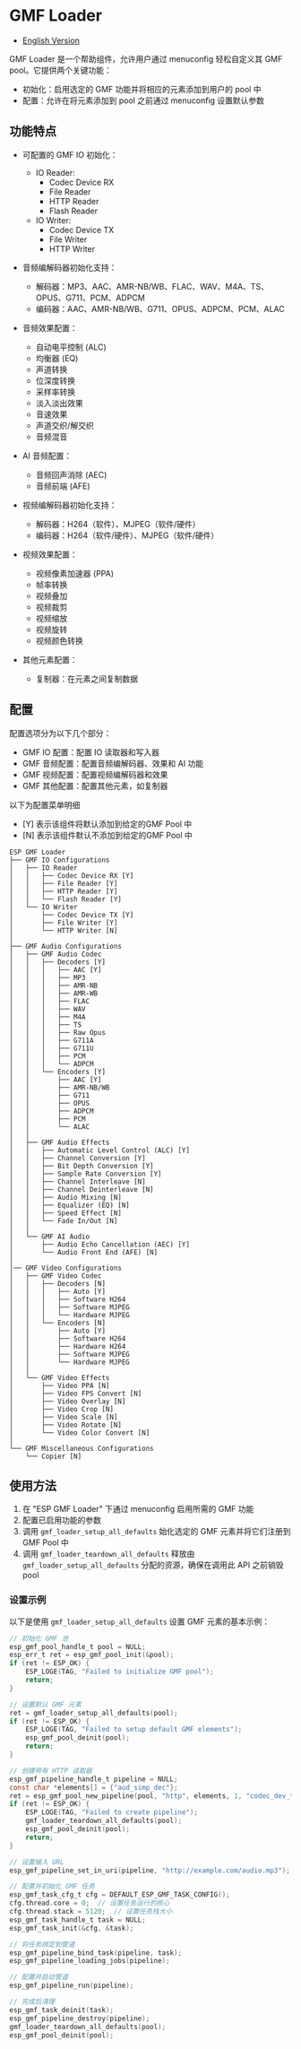 # GMF Loader

- [English Version](./README.md)

GMF Loader 是一个帮助组件，允许用户通过 menuconfig 轻松自定义其 GMF pool。它提供两个关键功能：

- 初始化：启用选定的 GMF 功能并将相应的元素添加到用户的 pool 中
- 配置：允许在将元素添加到 pool 之前通过 menuconfig 设置默认参数

## 功能特点

- 可配置的 GMF IO 初始化：
  - IO Reader:
    - Codec Device RX
    - File Reader
    - HTTP Reader
    - Flash Reader
  - IO Writer:
    - Codec Device TX
    - File Writer
    - HTTP Writer

- 音频编解码器初始化支持：
  - 解码器：MP3、AAC、AMR-NB/WB、FLAC、WAV、M4A、TS、OPUS、G711、PCM、ADPCM
  - 编码器：AAC、AMR-NB/WB、G711、OPUS、ADPCM、PCM、ALAC

- 音频效果配置：
  - 自动电平控制 (ALC)
  - 均衡器 (EQ)
  - 声道转换
  - 位深度转换
  - 采样率转换
  - 淡入淡出效果
  - 音速效果
  - 声道交织/解交织
  - 音频混音

- AI 音频配置：
  - 音频回声消除 (AEC)
  - 音频前端 (AFE)

- 视频编解码器初始化支持：
  - 解码器：H264（软件）、MJPEG（软件/硬件）
  - 编码器：H264（软件/硬件）、MJPEG（软件/硬件）

- 视频效果配置：
  - 视频像素加速器 (PPA)
  - 帧率转换
  - 视频叠加
  - 视频裁剪
  - 视频缩放
  - 视频旋转
  - 视频颜色转换

- 其他元素配置：
  - 复制器：在元素之间复制数据

## 配置

配置选项分为以下几个部分：

- GMF IO 配置：配置 IO 读取器和写入器
- GMF 音频配置：配置音频编解码器、效果和 AI 功能
- GMF 视频配置：配置视频编解码器和效果
- GMF 其他配置：配置其他元素，如复制器

以下为配置菜单明细

- [Y] 表示该组件将默认添加到给定的GMF Pool 中
- [N] 表示该组件默认不添加到给定的GMF Pool 中

```text
ESP GMF Loader
├── GMF IO Configurations
│   ├── IO Reader
│   │   ├── Codec Device RX [Y]
│   │   ├── File Reader [Y]
│   │   ├── HTTP Reader [Y]
│   │   └── Flash Reader [Y]
│   └── IO Writer
│       ├── Codec Device TX [Y]
│       ├── File Writer [Y]
│       └── HTTP Writer [N]
│
├── GMF Audio Configurations
│   ├── GMF Audio Codec
│   │   ├── Decoders [Y]
│   │   │   ├── AAC [Y]
│   │   │   ├── MP3
│   │   │   ├── AMR-NB
│   │   │   ├── AMR-WB
│   │   │   ├── FLAC
│   │   │   ├── WAV
│   │   │   ├── M4A
│   │   │   ├── TS
│   │   │   ├── Raw Opus
│   │   │   ├── G711A
│   │   │   ├── G711U
│   │   │   ├── PCM
│   │   │   └── ADPCM
│   │   └── Encoders [Y]
│   │       ├── AAC [Y]
│   │       ├── AMR-NB/WB
│   │       ├── G711
│   │       ├── OPUS
│   │       ├── ADPCM
│   │       ├── PCM
│   │       └── ALAC
│   │
│   ├── GMF Audio Effects
│   │   ├── Automatic Level Control (ALC) [Y]
│   │   ├── Channel Conversion [Y]
│   │   ├── Bit Depth Conversion [Y]
│   │   ├── Sample Rate Conversion [Y]
│   │   ├── Channel Interleave [N]
│   │   ├── Channel Deinterleave [N]
│   │   ├── Audio Mixing [N]
│   │   ├── Equalizer (EQ) [N]
│   │   ├── Speed Effect [N]
│   │   └── Fade In/Out [N]
│   │
│   └── GMF AI Audio
│       ├── Audio Echo Cancellation (AEC) [Y]
│       └── Audio Front End (AFE) [N]
│
│── GMF Video Configurations     
│   ├── GMF Video Codec
│   │   ├── Decoders [N]
│   │   │   ├── Auto [Y]
│   │   │   ├── Software H264
│   │   │   ├── Software MJPEG
│   │   │   └── Hardware MJPEG
│   │   └── Encoders [N]
│   │       ├── Auto [Y]
│   │       ├── Software H264
│   │       ├── Hardware H264
│   │       ├── Software MJPEG
│   │       └── Hardware MJPEG
│   │
│   └── GMF Video Effects
│       ├── Video PPA [N]
│       ├── Video FPS Convert [N]
│       ├── Video Overlay [N]
│       ├── Video Crop [N]
│       ├── Video Scale [N]
│       ├── Video Rotate [N]
│       └── Video Color Convert [N]
│
└── GMF Miscellaneous Configurations
    └── Copier [N]
```

## 使用方法

1. 在 "ESP GMF Loader" 下通过 menuconfig 启用所需的 GMF 功能
2. 配置已启用功能的参数
3. 调用 `gmf_loader_setup_all_defaults` 始化选定的 GMF 元素并将它们注册到 GMF Pool 中
4. 调用 `gmf_loader_teardown_all_defaults` 释放由 `gmf_loader_setup_all_defaults` 分配的资源，确保在调用此 API 之前销毁 pool

### 设置示例

以下是使用 `gmf_loader_setup_all_defaults` 设置 GMF 元素的基本示例：

```c
// 初始化 GMF 池
esp_gmf_pool_handle_t pool = NULL;
esp_err_t ret = esp_gmf_pool_init(&pool);
if (ret != ESP_OK) {
    ESP_LOGE(TAG, "Failed to initialize GMF pool");
    return;
}

// 设置默认 GMF 元素
ret = gmf_loader_setup_all_defaults(pool);
if (ret != ESP_OK) {
    ESP_LOGE(TAG, "Failed to setup default GMF elements");
    esp_gmf_pool_deinit(pool);
    return;
}

// 创建带有 HTTP 读取器
esp_gmf_pipeline_handle_t pipeline = NULL;
const char *elements[] = {"aud_simp_dec"};
ret = esp_gmf_pool_new_pipeline(pool, "http", elements, 1, "codec_dev_tx", &pipeline);
if (ret != ESP_OK) {
    ESP_LOGE(TAG, "Failed to create pipeline");
    gmf_loader_teardown_all_defaults(pool);
    esp_gmf_pool_deinit(pool);
    return;
}

// 设置输入 URL
esp_gmf_pipeline_set_in_uri(pipeline, "http://example.com/audio.mp3");

// 配置并初始化 GMF 任务
esp_gmf_task_cfg_t cfg = DEFAULT_ESP_GMF_TASK_CONFIG();
cfg.thread.core = 0;  // 设置任务运行的核心
cfg.thread.stack = 5120;  // 设置任务栈大小
esp_gmf_task_handle_t task = NULL;
esp_gmf_task_init(&cfg, &task);

// 将任务绑定到管道
esp_gmf_pipeline_bind_task(pipeline, task);
esp_gmf_pipeline_loading_jobs(pipeline);

// 配置并启动管道
esp_gmf_pipeline_run(pipeline);

// 完成后清理
esp_gmf_task_deinit(task);
esp_gmf_pipeline_destroy(pipeline);
gmf_loader_teardown_all_defaults(pool);
esp_gmf_pool_deinit(pool);
```
